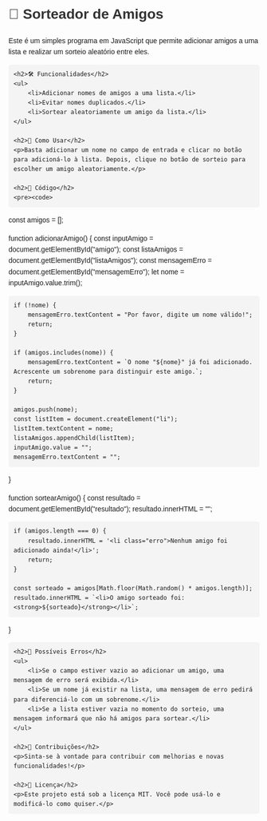 <!DOCTYPE html>
<html lang="pt-BR">
<head>
    <meta charset="UTF-8">
    <meta name="viewport" content="width=device-width, initial-scale=1.0">
    <title>README - Sorteador de Amigos</title>
    <style>
        body { font-family: Arial, sans-serif; line-height: 1.6; margin: 20px; }
        h1, h2 { color: #333; }
        code { background: #f4f4f4; padding: 5px; border-radius: 5px; }
        pre { background: #f4f4f4; padding: 10px; border-radius: 5px; overflow-x: auto; }
    </style>
</head>
<body>
    <h1>📌 Sorteador de Amigos</h1>
    <p>Este é um simples programa em JavaScript que permite adicionar amigos a uma lista e realizar um sorteio aleatório entre eles.</p>
    
    <h2>🛠️ Funcionalidades</h2>
    <ul>
        <li>Adicionar nomes de amigos a uma lista.</li>
        <li>Evitar nomes duplicados.</li>
        <li>Sortear aleatoriamente um amigo da lista.</li>
    </ul>
    
    <h2>🚀 Como Usar</h2>
    <p>Basta adicionar um nome no campo de entrada e clicar no botão para adicioná-lo à lista. Depois, clique no botão de sorteio para escolher um amigo aleatoriamente.</p>
    
    <h2>📜 Código</h2>
    <pre><code>
const amigos = [];

function adicionarAmigo() {
    const inputAmigo = document.getElementById("amigo");
    const listaAmigos = document.getElementById("listaAmigos");
    const mensagemErro = document.getElementById("mensagemErro");
    let nome = inputAmigo.value.trim();

    if (!nome) {
        mensagemErro.textContent = "Por favor, digite um nome válido!";
        return;
    }

    if (amigos.includes(nome)) {
        mensagemErro.textContent = `O nome "${nome}" já foi adicionado. Acrescente um sobrenome para distinguir este amigo.`;
        return;
    }

    amigos.push(nome);
    const listItem = document.createElement("li");
    listItem.textContent = nome;
    listaAmigos.appendChild(listItem);
    inputAmigo.value = "";
    mensagemErro.textContent = "";
}

function sortearAmigo() {
    const resultado = document.getElementById("resultado");
    resultado.innerHTML = "";

    if (amigos.length === 0) {
        resultado.innerHTML = '<li class="erro">Nenhum amigo foi adicionado ainda!</li>';
        return;
    }
    
    const sorteado = amigos[Math.floor(Math.random() * amigos.length)];
    resultado.innerHTML = `<li>O amigo sorteado foi: <strong>${sorteado}</strong></li>`;
}    
    </code></pre>
    
    <h2>🐛 Possíveis Erros</h2>
    <ul>
        <li>Se o campo estiver vazio ao adicionar um amigo, uma mensagem de erro será exibida.</li>
        <li>Se um nome já existir na lista, uma mensagem de erro pedirá para diferenciá-lo com um sobrenome.</li>
        <li>Se a lista estiver vazia no momento do sorteio, uma mensagem informará que não há amigos para sortear.</li>
    </ul>
    
    <h2>📌 Contribuições</h2>
    <p>Sinta-se à vontade para contribuir com melhorias e novas funcionalidades!</p>
    
    <h2>📜 Licença</h2>
    <p>Este projeto está sob a licença MIT. Você pode usá-lo e modificá-lo como quiser.</p>
</body>
</html>
